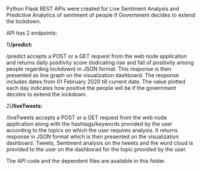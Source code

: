 Python Flask REST APIs were created for Live Sentiment Analysis and Predictive Analytics of sentiment of people if Government decides to extend the lockdown.

API has 2 endpoints:

1)<b>/predict:</b>

/predict accepts a POST or a GET request from the web node application and returns daily positivity score (indicating rise and fall of positivity among people regarding lockdown) in JSON format. This response is then presented as line graph on the visualization dashboard. The response includes dates from 01 February 2020 till current date. The value plotted each day indicates how positive the people will be if the government decides to extend the lockdown.

2)<b>/liveTweets:</b>

/liveTweets accepts a POST or a GET request from the web node application along with the hashtags/keywords provided by the user according to the topics on which the user requires analysis. It returns response in JSON format which is then presented on the visualization dashboard. Tweets, Sentiment analysis on the tweets and the word cloud is provided to the user on the dashborad for the topic provided by the user.

The API code and the dependent files are available in this folder.
